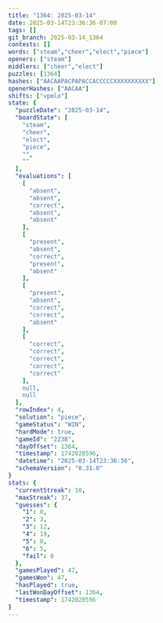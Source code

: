 ```yaml
---
title: "1364: 2025-03-14"
date: 2025-03-14T23:36:36-07:00
tags: []
git_branch: 2025-03-14_1364
contests: []
words: ["steam","cheer","elect","piece"]
openers: ["steam"]
middlers: ["cheer","elect"]
puzzles: [1364]
hashes: ["AACAAPACPAPACCACCCCCXXXXXXXXXX"]
openerHashes: ["AACAA"]
shifts: ["vpmlo"]
state: {
  "puzzleDate": "2025-03-14",
  "boardState": [
    "steam",
    "cheer",
    "elect",
    "piece",
    "",
    ""
  ],
  "evaluations": [
    [
      "absent",
      "absent",
      "correct",
      "absent",
      "absent"
    ],
    [
      "present",
      "absent",
      "correct",
      "present",
      "absent"
    ],
    [
      "present",
      "absent",
      "correct",
      "correct",
      "absent"
    ],
    [
      "correct",
      "correct",
      "correct",
      "correct",
      "correct"
    ],
    null,
    null
  ],
  "rowIndex": 4,
  "solution": "piece",
  "gameStatus": "WIN",
  "hardMode": true,
  "gameId": "2238",
  "dayOffset": 1364,
  "timestamp": 1742020596,
  "datetime": "2025-03-14T23:36:36",
  "schemaVersion": "0.31.0"
}
stats: {
  "currentStreak": 10,
  "maxStreak": 37,
  "guesses": {
    "1": 0,
    "2": 3,
    "3": 12,
    "4": 19,
    "5": 8,
    "6": 5,
    "fail": 0
  },
  "gamesPlayed": 47,
  "gamesWon": 47,
  "hasPlayed": true,
  "lastWonDayOffset": 1364,
  "timestamp": 1742020596
}
---
```

<!-- more -->

